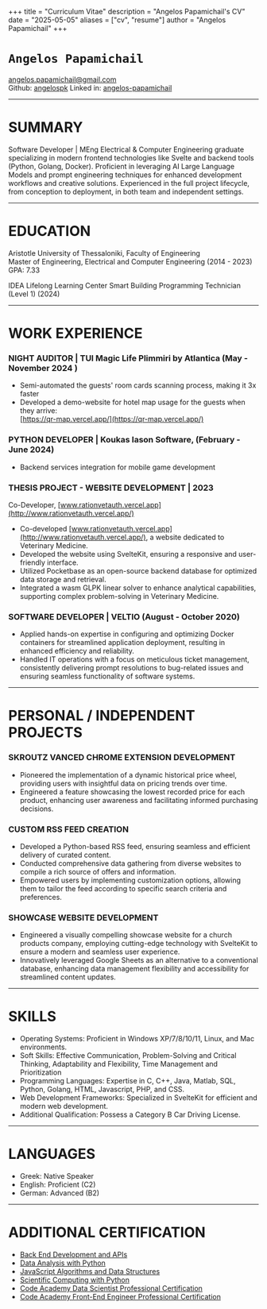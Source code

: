 +++
title = "Curriculum Vitae"
description = "Angelos Papamichail's CV"
date = "2025-05-05"
aliases = ["cv", "resume"]
author = "Angelos Papamichail"
+++

# `Angelos Papamichail`

[angelos.papamichail@gmail.com](mailto:angelos.papamichail@gmail.com)  
Github: [angelospk](https://github.com/angelospk)	 Linked in: [angelos-papamichail](https://www.linkedin.com/in/angelos-papamichail/-)

---

# SUMMARY

Software Developer | MEng Electrical & Computer Engineering graduate specializing in modern frontend technologies like Svelte and backend tools (Python, Golang, Docker). Proficient in leveraging AI Large Language Models and prompt engineering techniques for enhanced development workflows and creative solutions. Experienced in the full project lifecycle, from conception to deployment, in both team and independent settings. 


---

# EDUCATION

Aristotle University of Thessaloniki, Faculty of Engineering  
Master of Engineering, Electrical and Computer Engineering (2014 \- 2023\)  
GPA: 7.33

IDEA Lifelong Learning Center
Smart Building Programming Technician (Level 1) (2024)


---

# WORK EXPERIENCE

### NIGHT AUDITOR | TUI Magic Life Plimmiri by Atlantica (May \- November 2024 )

* Semi-automated the guests' room cards scanning process, making it 3x faster  
* Developed a demo-website for hotel map usage for the guests when they arrive:  
  [https://qr-map.vercel.app/](https://qr-map.vercel.app/)

### PYTHON DEVELOPER | Koukas Iason Software, (February \- June 2024\)

* Backend services integration for mobile game development

### THESIS PROJECT \- WEBSITE DEVELOPMENT | 2023

Co-Developer, [www.rationvetauth.vercel.app](http://www.rationvetauth.vercel.app/)  
* Co-developed [www.rationvetauth.vercel.app](http://www.rationvetauth.vercel.app/), a website dedicated to Veterinary Medicine.  
* Developed the website using SvelteKit, ensuring a responsive and user-friendly interface.  
* Utilized Pocketbase as an open-source backend database for optimized data storage and retrieval.  
* Integrated a wasm GLPK linear solver to enhance analytical capabilities, supporting complex problem-solving in Veterinary Medicine.  

### SOFTWARE DEVELOPER | VELTIO (August \- October 2020\)

* Applied hands-on expertise in configuring and optimizing Docker containers for streamlined application deployment, resulting in enhanced efficiency and reliability.  
* Handled IT operations with a focus on meticulous ticket management, consistently delivering prompt resolutions to bug-related issues and ensuring seamless functionality of software systems.    
    
---

# PERSONAL / INDEPENDENT PROJECTS

### SKROUTZ VANCED CHROME EXTENSION DEVELOPMENT

* Pioneered the implementation of a dynamic historical price wheel, providing users with insightful data on pricing trends over time.  
* Engineered a feature showcasing the lowest recorded price for each product, enhancing user awareness and facilitating informed purchasing decisions.

### CUSTOM RSS FEED CREATION

* Developed a Python-based RSS feed, ensuring seamless and efficient delivery of curated content.  
* Conducted comprehensive data gathering from diverse websites to compile a rich source of offers and information.  
* Empowered users by implementing customization options, allowing them to tailor the feed according to specific search criteria and preferences.

### SHOWCASE WEBSITE DEVELOPMENT

* Engineered a visually compelling showcase website for a church products company, employing cutting-edge technology with SvelteKit to ensure a modern and seamless user experience.  
* Innovatively leveraged Google Sheets as an alternative to a conventional database, enhancing data management flexibility and accessibility for streamlined content updates.  
    
---

# SKILLS

* Operating Systems: Proficient in Windows XP/7/8/10/11, Linux, and Mac environments.  
* Soft Skills: Effective Communication, Problem-Solving and Critical Thinking, Adaptability and Flexibility, Time Management and Prioritization  
* Programming Languages: Expertise in C, C++, Java, Matlab, SQL, Python, Golang, HTML, Javascript, PHP, and CSS.  
* Web Development Frameworks: Specialized in SvelteKit for efficient and modern web development.  
* Additional Qualification: Possess a Category B Car Driving License.

---

# LANGUAGES

* Greek: Native Speaker  
* English: Proficient (C2)  
* German: Advanced (B2)  

---

# ADDITIONAL CERTIFICATION

* [Back End Development and APIs](https://www.freecodecamp.org/certification/fcc9b8f8ac1-2559-429e-9ec5-7ba6d0a58c65/back-end-development-and-apis)  
* [Data Analysis with Python](https://www.freecodecamp.org/certification/fcc9b8f8ac1-2559-429e-9ec5-7ba6d0a58c65/data-analysis-with-python-v7)  
* [JavaScript Algorithms and Data Structures](https://www.freecodecamp.org/certification/fcc9b8f8ac1-2559-429e-9ec5-7ba6d0a58c65/javascript-algorithms-and-data-structures)  
* [Scientific Computing with Python](https://www.freecodecamp.org/certification/fcc9b8f8ac1-2559-429e-9ec5-7ba6d0a58c65/scientific-computing-with-python-v7)  
* [Code Academy Data Scientist Professional Certification](https://www.codecademy.com/profiles/angelospk/certificates/7dec503730a448c8b22bb251ada403f3)  
* [Code Academy Front-End Engineer Professional Certification](https://www.codecademy.com/profiles/angelospk/certificates/2682884a0719474f96407efe432fdd87) 